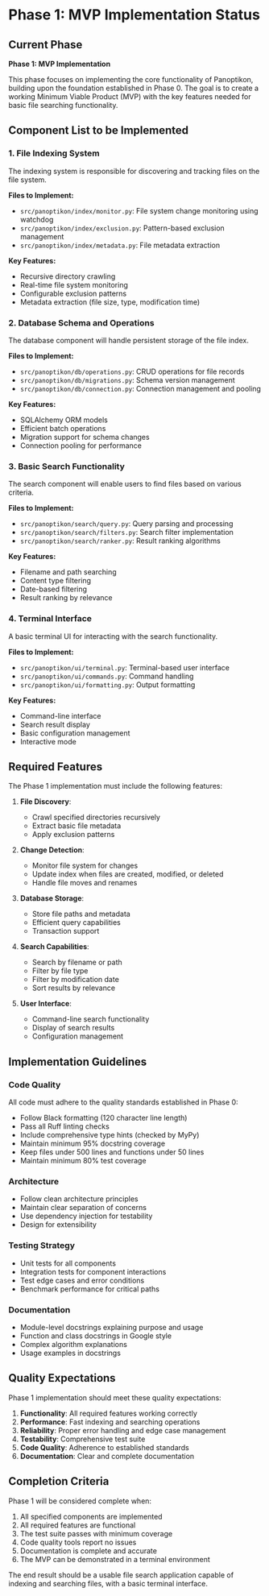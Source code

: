 # Phase 1: MVP Implementation Status

## Current Phase
**Phase 1: MVP Implementation**

This phase focuses on implementing the core functionality of Panoptikon, building upon the foundation established in Phase 0. The goal is to create a working Minimum Viable Product (MVP) with the key features needed for basic file searching functionality.

## Component List to be Implemented

### 1. File Indexing System
The indexing system is responsible for discovering and tracking files on the file system.

**Files to Implement:**
- `src/panoptikon/index/monitor.py`: File system change monitoring using watchdog
- `src/panoptikon/index/exclusion.py`: Pattern-based exclusion management
- `src/panoptikon/index/metadata.py`: File metadata extraction

**Key Features:**
- Recursive directory crawling
- Real-time file system monitoring
- Configurable exclusion patterns
- Metadata extraction (file size, type, modification time)

### 2. Database Schema and Operations
The database component will handle persistent storage of the file index.

**Files to Implement:**
- `src/panoptikon/db/operations.py`: CRUD operations for file records
- `src/panoptikon/db/migrations.py`: Schema version management
- `src/panoptikon/db/connection.py`: Connection management and pooling

**Key Features:**
- SQLAlchemy ORM models
- Efficient batch operations
- Migration support for schema changes
- Connection pooling for performance

### 3. Basic Search Functionality
The search component will enable users to find files based on various criteria.

**Files to Implement:**
- `src/panoptikon/search/query.py`: Query parsing and processing
- `src/panoptikon/search/filters.py`: Search filter implementation
- `src/panoptikon/search/ranker.py`: Result ranking algorithms

**Key Features:**
- Filename and path searching
- Content type filtering
- Date-based filtering
- Result ranking by relevance

### 4. Terminal Interface
A basic terminal UI for interacting with the search functionality.

**Files to Implement:**
- `src/panoptikon/ui/terminal.py`: Terminal-based user interface
- `src/panoptikon/ui/commands.py`: Command handling
- `src/panoptikon/ui/formatting.py`: Output formatting

**Key Features:**
- Command-line interface
- Search result display
- Basic configuration management
- Interactive mode

## Required Features

The Phase 1 implementation must include the following features:

1. **File Discovery**:
   - Crawl specified directories recursively
   - Extract basic file metadata
   - Apply exclusion patterns

2. **Change Detection**:
   - Monitor file system for changes
   - Update index when files are created, modified, or deleted
   - Handle file moves and renames

3. **Database Storage**:
   - Store file paths and metadata
   - Efficient query capabilities
   - Transaction support

4. **Search Capabilities**:
   - Search by filename or path
   - Filter by file type
   - Filter by modification date
   - Sort results by relevance

5. **User Interface**:
   - Command-line search functionality
   - Display of search results
   - Configuration management

## Implementation Guidelines

### Code Quality

All code must adhere to the quality standards established in Phase 0:

- Follow Black formatting (120 character line length)
- Pass all Ruff linting checks
- Include comprehensive type hints (checked by MyPy)
- Maintain minimum 95% docstring coverage
- Keep files under 500 lines and functions under 50 lines
- Maintain minimum 80% test coverage

### Architecture

- Follow clean architecture principles
- Maintain clear separation of concerns
- Use dependency injection for testability
- Design for extensibility

### Testing Strategy

- Unit tests for all components
- Integration tests for component interactions
- Test edge cases and error conditions
- Benchmark performance for critical paths

### Documentation

- Module-level docstrings explaining purpose and usage
- Function and class docstrings in Google style
- Complex algorithm explanations
- Usage examples in docstrings

## Quality Expectations

Phase 1 implementation should meet these quality expectations:

1. **Functionality**: All required features working correctly
2. **Performance**: Fast indexing and searching operations
3. **Reliability**: Proper error handling and edge case management
4. **Testability**: Comprehensive test suite
5. **Code Quality**: Adherence to established standards
6. **Documentation**: Clear and complete documentation

## Completion Criteria

Phase 1 will be considered complete when:

1. All specified components are implemented
2. All required features are functional
3. The test suite passes with minimum coverage
4. Code quality tools report no issues
5. Documentation is complete and accurate
6. The MVP can be demonstrated in a terminal environment

The end result should be a usable file search application capable of indexing and searching files, with a basic terminal interface. 